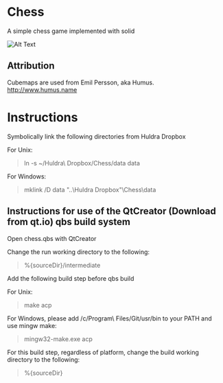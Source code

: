 # Chess

A simple chess game implemented with solid

![Alt Text](https://www.dropbox.com/s/3ui3wiy7a3l5obt/output.gif)


## Attribution

Cubemaps are used from Emil Persson, aka Humus.
http://www.humus.name

# Instructions

Symbolically link the following directories from Huldra Dropbox

For Unix:

> ln -s ~/Huldra\ Dropbox/Chess/data data

For Windows:

> mklink /D data "..\Huldra Dropbox"\Chess\data

## Instructions for use of the QtCreator (Download from qt.io) qbs build system

Open chess.qbs with QtCreator

Change the run working directory to the following:

> %{sourceDir}/intermediate

Add the following build step before qbs build

For Unix:

> make acp

For Windows, please add /c/Program\ Files/Git/usr/bin to your PATH and use mingw make:

> mingw32-make.exe acp

For this build step, regardless of platform, change the build working directory to the following:

> %{sourceDir}
